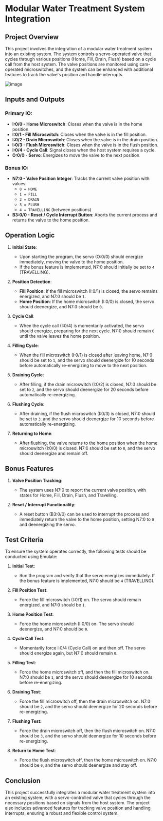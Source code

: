 # Modular Water Treatment System Integration

## Project Overview

This project involves the integration of a modular water treatment system into an existing system. The system controls a servo-operated valve that cycles through various positions (Home, Fill, Drain, Flush) based on a cycle call from the host system. The valve positions are monitored using cam-operated microswitches, and the system can be enhanced with additional features to track the valve's position and handle interrupts.

![image](https://github.com/user-attachments/assets/ffcb1396-de74-425f-ab49-d01733060c2f)

## Inputs and Outputs

### Primary IO:
- **I:0/0 - Home Microswitch**: Closes when the valve is in the home position.
- **I:0/1 - Fill Microswitch**: Closes when the valve is in the fill position.
- **I:0/2 - Drain Microswitch**: Closes when the valve is in the drain position.
- **I:0/3 - Flush Microswitch**: Closes when the valve is in the flush position.
- **I:0/4 - Cycle Call**: Signal closes when the host system requires a cycle.
- **O:0/0 - Servo**: Energizes to move the valve to the next position.

### Bonus IO:
- **N7:0 - Valve Position Integer**: Tracks the current valve position with values:
  - `0 = HOME`
  - `1 = FILL`
  - `2 = DRAIN`
  - `3 = FLUSH`
  - `4 = TRAVELLING` (between positions)
- **B3:0/0 - Reset / Cycle Interrupt Button**: Aborts the current process and returns the valve to the home position.

## Operation Logic

1. **Initial State**:
   - Upon starting the program, the servo (O:0/0) should energize immediately, moving the valve to the home position.
   - If the bonus feature is implemented, N7:0 should initially be set to `4` (TRAVELLING).

2. **Position Detection**:
   - **Fill Position**: If the fill microswitch (I:0/1) is closed, the servo remains energized, and N7:0 should be `1`.
   - **Home Position**: If the home microswitch (I:0/0) is closed, the servo should deenergize, and N7:0 should be `0`.

3. **Cycle Call**:
   - When the cycle call (I:0/4) is momentarily activated, the servo should energize, preparing for the next cycle. N7:0 should remain `0` until the valve leaves the home position.

4. **Filling Cycle**:
   - When the fill microswitch (I:0/1) is closed after leaving home, N7:0 should be set to `1`, and the servo should deenergize for 10 seconds before automatically re-energizing to move to the next position.

5. **Draining Cycle**:
   - After filling, if the drain microswitch (I:0/2) is closed, N7:0 should be set to `2`, and the servo should deenergize for 20 seconds before automatically re-energizing.

6. **Flushing Cycle**:
   - After draining, if the flush microswitch (I:0/3) is closed, N7:0 should be set to `3`, and the servo should deenergize for 10 seconds before automatically re-energizing.

7. **Returning to Home**:
   - After flushing, the valve returns to the home position when the home microswitch (I:0/0) is closed. N7:0 should be set to `0`, and the servo should deenergize and remain off.

## Bonus Features

1. **Valve Position Tracking**:
   - The system uses N7:0 to report the current valve position, with states for Home, Fill, Drain, Flush, and Travelling.

2. **Reset / Interrupt Functionality**:
   - A reset button (B3:0/0) can be used to interrupt the process and immediately return the valve to the home position, setting N7:0 to `0` and deenergizing the servo.

## Test Criteria

To ensure the system operates correctly, the following tests should be conducted using Emulate:

1. **Initial Test**:
   - Run the program and verify that the servo energizes immediately. If the bonus feature is implemented, N7:0 should be `4` (TRAVELLING).

2. **Fill Position Test**:
   - Force the fill microswitch (I:0/1) on. The servo should remain energized, and N7:0 should be `1`.

3. **Home Position Test**:
   - Force the home microswitch (I:0/0) on. The servo should deenergize, and N7:0 should be `0`.

4. **Cycle Call Test**:
   - Momentarily force I:0/4 (Cycle Call) on and then off. The servo should energize again, but N7:0 should remain `0`.

5. **Filling Test**:
   - Force the home microswitch off, and then the fill microswitch on. N7:0 should be `1`, and the servo should deenergize for 10 seconds before re-energizing.

6. **Draining Test**:
   - Force the fill microswitch off, then the drain microswitch on. N7:0 should be `2`, and the servo should deenergize for 20 seconds before re-energizing.

7. **Flushing Test**:
   - Force the drain microswitch off, then the flush microswitch on. N7:0 should be `3`, and the servo should deenergize for 10 seconds before re-energizing.

8. **Return to Home Test**:
   - Force the flush microswitch off, then the home microswitch on. N7:0 should be `0`, and the servo should deenergize and stay off.

## Conclusion

This project successfully integrates a modular water treatment system into an existing system, with a servo-controlled valve that cycles through the necessary positions based on signals from the host system. The project also includes advanced features for tracking valve position and handling interrupts, ensuring a robust and flexible control system.
